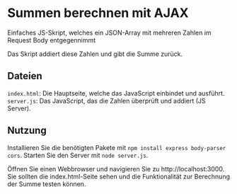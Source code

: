 # Summen berechnen mit AJAX
Einfaches JS-Skript, welches ein JSON-Array mit mehreren Zahlen im Request Body entgegennimmt 
 
Das Skript addiert diese Zahlen und gibt die Summe zurück.
 
## Dateien
`index.html`: Die Hauptseite, welche das JavaScript einbindet und ausführt.
`server.js`: Das JavaScript, das die Zahlen überprüft und addiert (JS Server).

## Nutzung

Installieren Sie die benötigten Pakete mit `npm install express body-parser cors`.
Starten Sie den Server mit `node server.js`.

Öffnen Sie einen Webbrowser und navigieren Sie zu http://localhost:3000.
Sie sollten die index.html-Seite sehen und die Funktionalität zur Berechnung der Summe testen können.
